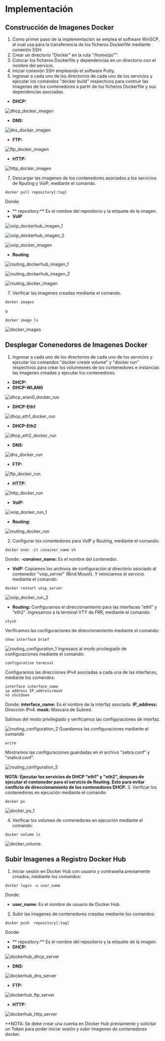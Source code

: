 # Implementación
## Construcción de Imagenes Docker
1. Como primer paso de la implementación se emplea el software WinSCP, el cual usa para la transferencia de los ficheros Dockerfile mediante conexión SSH.
2. Crear un directorio "Docker" en la ruta "/home/pi/"".
3. Colocar los ficheros Dockerfile y dependencias en un directorio con el nombre del servicio.
4. Iniciar conexión SSH empleando el software Putty.
5. Ingresar a cada uno de los directorios de cada uno de los servicios y ejecutar los comandos "docker build" respectivos para contruir las imagenes de los contenedores a partir de los ficheros Dockerfile y sus dependencias asociadas.
- **DHCP:**

![dhcp_docker_imagen](https://github.com/AndresYE/Network_Service_on_Containers/assets/113482367/a5a89eef-0786-430b-93af-cc41feb267d7)

- **DNS:**

![dns_docker_imagen](https://github.com/AndresYE/Network_Service_on_Containers/assets/113482367/d1e77bdd-d27e-47e0-bab3-049b9e0767a1)

- **FTP:**

![ftp_docker_imagen](https://github.com/AndresYE/Network_Service_on_Containers/assets/113482367/6c1c44c4-6084-4b69-9584-cca52ab870bc)

- **HTTP:**

![http_docker_imagen](https://github.com/AndresYE/Network_Service_on_Containers/assets/113482367/9bf7480b-ec4a-4056-87cf-4003fb28a7c3)

7. Descargar las imagenes de los contenedores asociados a los servicios de Rputing y VoIP, mediante el comando.
```shell
docker pull repository[:tag]
```
Donde:
- ** repository:** Es el nombre del repositorio y la etiquete de la imagen.
- **VoIP**
  
![voip_dockerhub_imagen_1](https://github.com/AndresYE/Network_Service_on_Containers/assets/113482367/776f9bf7-7087-4e3f-87c8-aa0392829f80)

![voip_dockerhub_imagen_2](https://github.com/AndresYE/Network_Service_on_Containers/assets/113482367/74ac234a-6b3d-40cc-a4da-63d3731344f7)

![voip_docker_imagen](https://github.com/AndresYE/Network_Service_on_Containers/assets/113482367/b8f3b811-56dc-4f9b-8e98-b3ee8506742a)

- **Routing**

![routing_dockerhub_imagen_1](https://github.com/AndresYE/Network_Service_on_Containers/assets/113482367/ee33ccf2-76a6-4b24-911f-e3d5222c56fb)

![routing_dockerhub_imagen_2](https://github.com/AndresYE/Network_Service_on_Containers/assets/113482367/83b0d38f-c7bb-4042-a8ad-13085f4a6ffa)

![routing_docker_imagen](https://github.com/AndresYE/Network_Service_on_Containers/assets/113482367/0a7da298-d5d1-4a71-8162-3ee0565cf3a2)

7. Verificar las imagenes creadas mediante el comando.
```shell
docker images
```
o
```shell
docker image ls
```
![docker_images](https://github.com/AndresYE/Network_Service_on_Containers/assets/113482367/90b5bbeb-090d-4b44-9c98-25eedc1e40e1)

## Desplegar Conenedores de Imagenes Docker
1. Ingresar a cada uno de los directorios de cada uno de los servicios y ejecutar los comandos "docker create volume" y "docker run" respectivos para crear los volumesnes de los contenedores e instancias las imagenes creadas y ejecutar los contenedores.
- **DHCP:**
- **DHCP-WLAN0**

![dhcp_wlan0_docker_run](https://github.com/AndresYE/Network_Service_on_Containers/assets/113482367/c9708e30-d396-4d3d-a227-a0e8a6dd858b)

- **DHCP-Eth1**

![dhcp_eth1_docker_run](https://github.com/AndresYE/Network_Service_on_Containers/assets/113482367/671c4d50-bf5d-4f70-a9d8-a93b0a08e89d)

- **DHCP-Eth2**

![dhcp_eth2_docker_run](https://github.com/AndresYE/Network_Service_on_Containers/assets/113482367/04b697bf-9e36-4cd5-8f24-d1159c47744a)

- **DNS:**

![dns_docker_run](https://github.com/AndresYE/Network_Service_on_Containers/assets/113482367/91c0d2b7-bbad-4113-93d2-e1458f4de13a)

- **FTP:**

![ftp_docker_run](https://github.com/AndresYE/Network_Service_on_Containers/assets/113482367/12050772-30b7-4061-827a-c49d280e9514)

- **HTTP:**

![http_docker_run](https://github.com/AndresYE/Network_Service_on_Containers/assets/113482367/951f2f77-5e91-4e64-a46a-22c6332169df)

- **VoIP:**

![voip_docker_run_1](https://github.com/AndresYE/Network_Service_on_Containers/assets/113482367/17b07e40-7761-47e4-b22f-2d85757ea3d4)

- **Routing:**

![routing_docker_run](https://github.com/AndresYE/Network_Service_on_Containers/assets/113482367/0299fbc6-8f86-488e-aef0-98bdb8e11912)

2. Configurar los conentedores para VoIP y Routing, mediante el comando:
```shell
docker exec -it conainer_name sh
```
Donde:
-**conainer_name:** Es el nombre del contenedor.
- **VoIP:** Copiamos los archivos de configuración al directorio asociado al contenedor "voip_server" (Bind Mount).
Y reiniciamos el servicio mediante el comando:
```shell
docker restart voip_server
```
![voip_docker_run_2](https://github.com/AndresYE/Network_Service_on_Containers/assets/113482367/a8597f00-eb73-4436-8c2e-eb825d9cd824)

- **Routing:** Configuramos el direccionamiento para las interfaces "eth1" y "eth2".
Ingresamos a la terminal VTY de FRR, mediante el comando:
```shell
vtysh
```
Verificamos las configuraciones de direccionamiento mediante el comando:
```shell
show interface brief
```

![routing_configuration_1](https://github.com/AndresYE/Network_Service_on_Containers/assets/113482367/0c5af8d2-e83b-4955-98c9-9eb5e4403763)
Ingresaos al modo privilegiado de configuraciones mediante el comando:
```shell
configuration terminal
```
Configuramos las direcciones IPv4 asociadas a cada una de las interfaces, mediante los comandos:
```shell
interface interface_name
ip address IP_address/mask
no shutdown
```
Donde:
**interface_name:** Es el nombre de la interfaz asociada.
**IP_address:** Dirección IPv4.
**mask:** Mascara de Subred.

Salimos del modo privilegiado y verificamos las configuraciones de interfaz.

![routing_configuration_2](https://github.com/AndresYE/Network_Service_on_Containers/assets/113482367/16459ce5-343e-467b-8bec-ade5ccde3430)
Guardamos las configuraciones mediante el comando
```shell
write
```
Mostramos las configuraciones guardadas en el archivo "zebra.conf" y "staticd.conf".

![routing_configuration_5](https://github.com/AndresYE/Network_Service_on_Containers/assets/113482367/e0ebb505-b032-4ea7-9984-0ec05e77caf7)


**NOTA: Ejecutar los servicios de DHCP "eth1" y "eth2", despues de ejecutar el contenedor para el servicio de Routing. Esto para evitar conflicto de direccionamiento de los contenedores DHCP.**
3. Verificar los contenedores en ejecución mediante el comando:
```shell
docker ps
```

![docker_ps_1](https://github.com/AndresYE/Network_Service_on_Containers/assets/113482367/08da0952-2329-4d75-bfbb-7021f12a3006)

4. Verificar los volumes de contenedores en ejecución mediante el comando:
```shell
docker volume ls
```

![docker_volume](https://github.com/AndresYE/Network_Service_on_Containers/assets/113482367/75d13069-a0c7-4084-a2c1-ef54e747ffd5)

## Subir Imagenes a Registro Docker Hub
1. Iniciar sesión en Docker Hub con usuario y contraseña previamente creados, mediante los comandos:
```shell
docker login -u user_name
```
Donde:
- **user_name:** Es el nombre de usuario de Docker Hub.
2. Subir las imagenes de contenedores creadas mediante los comandos:
```shell
docker push  repository[:tag]
```
Donde:
- ** repository:** Es el nombre del repositorio y la etiquete de la imagen.
- **DHCP:**

![dockerhub_dhcp_server](https://github.com/AndresYE/Network_Service_on_Containers/assets/113482367/3dcf330b-d141-4c40-8e99-c14dacbcf2a6)

- **DNS:**
  
![dockerhub_dns_server](https://github.com/AndresYE/Network_Service_on_Containers/assets/113482367/c5a11b92-6f43-4314-ba61-e3320df8a593)

- **FTP:**
  
![dockerhub_ftp_server](https://github.com/AndresYE/Network_Service_on_Containers/assets/113482367/79b55bcd-c782-4685-9292-104e56e8e3eb)

- **HTTP:**
  
![dockerhub_http_server](https://github.com/AndresYE/Network_Service_on_Containers/assets/113482367/b08e1fb5-1c15-48bb-97f8-5af76ec6b6f6)


**NOTA: Se debe crear una cuenta en Docker Hub previamente y solicitar un Token para poder iniciar sesión y subir imagenes de contenedores docker.
